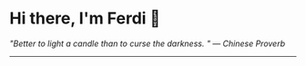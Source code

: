 <h1>Hi there, I'm Ferdi 👋</h1>

<p><em>
  "Better to light a candle than to curse the darkness. " — Chinese Proverb
</em></p>

---
